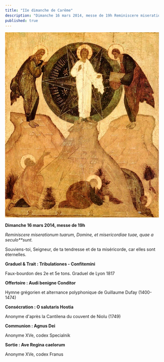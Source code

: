```yaml
---
title: "IIe dimanche de Carême"
description: "Dimanche 16 mars 2014, messe de 19h Reminiscere miserationum tuarum, Domine, et misericordiae tuae, quae a seculo sunt. Souviens-toi, Seigneur, de ta tendresse et de ta miséricorde, car elles sont éternelles. Graduel & Trait : Tribulationes - Confitemini..."
published: true
---
```



![](/images/2014-03-18-transfiguration-roublev.jpg)

**Dimanche 16 mars 2014, messe de 19h**

*Reminiscere miserationum tuarum, Domine, et misericordiae tuae, quae a seculo**sunt.*

Souviens-toi, Seigneur, de ta tendresse et de ta miséricorde, car elles sont éternelles.

**Graduel & Trait : Tribulationes - Confitemini**

Faux-bourdon des 2e et 5e tons. Graduel de Lyon 1817

**Offertoire : Audi benigne Conditor**

Hymne grégorien et alternance polyphonique de Guillaume Dufay (1400-1474)

**Consécration : O salutaris Hostia**

Anonyme d'après la Cantilena du couvent de Niolu (1749)

**Communion : Agnus Dei**

Anonyme XVe, codex Specialnik

**Sortie : Ave Regina caelorum**

Anonyme XVe, codex Franus